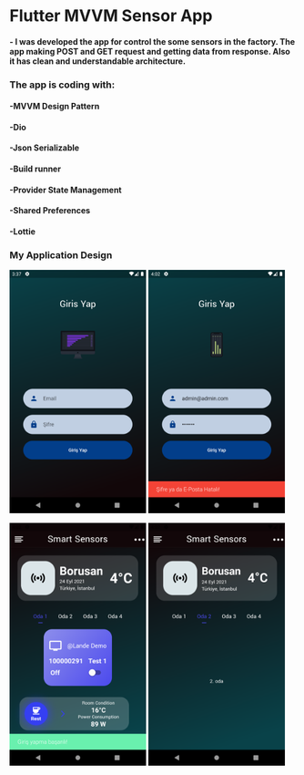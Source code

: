# Flutter MVVM Sensor App
#### - I was developed the app for control the some sensors in the factory. The app making POST and GET request and getting data from response. Also it has clean and understandable architecture.

 ### The app is coding with:
 
 #### -MVVM Design Pattern
 #### -Dio
 #### -Json Serializable
 #### -Build runner
 #### -Provider State Management
 #### -Shared Preferences
 #### -Lottie 
 
 
 ### My Application Design
 
 <img src="assets/images/task1.png" width=240 height:80> <img src="assets/images/task2.png" width=240 height:80> 
 
 <img src="assets/images/task3.png" width=240 height:80> <img src="assets/images/task4.png" width=240 height:80>
 

